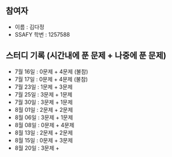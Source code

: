 ## 참여자

- 이름 : 김다정
- SSAFY 학번 : 1257588

## 스터디 기록 (시간내에 푼 문제 + 나중에 푼 문제)

- 7월 16일 : 0문제 + 4문제 (불참)
- 7월 17일 : 0문제 + 4문제 (불참)
- 7월 23일 : 1문제 + 3문제
- 7월 25일 : 3문제 + 1문제
- 7월 30일 : 3문제 + 1문제
- 8월 01일 : 2문제 + 2문제
- 8월 06일 : 3문제 + 1문제
- 8월 08일 : 0문제 + 4문제
- 8월 13일 : 2문제 + 2문제
- 8월 15일 : 0문제 + 3문제
- 8월 20일 : 3문제 + 
